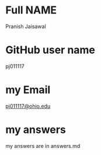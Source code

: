 # Full NAME
Pranish Jaisawal
# GitHub user name 
pj011117
# my Email 
pj011117@ohio.edu
# my answers 
my answers are in answers.md
